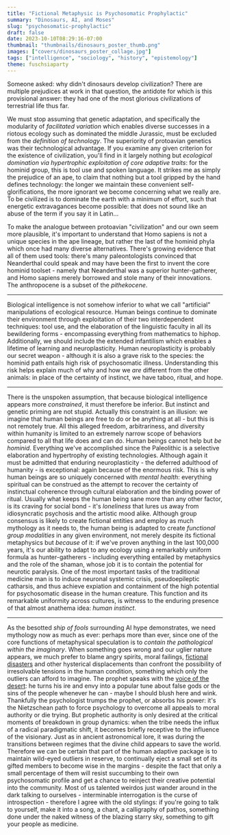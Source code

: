 ```yaml
---
title: "Fictional Metaphysic is Psychosomatic Prophylactic"
summary: "Dinosaurs, AI, and Moses"
slug: "psychosomatic-prophylactic"
draft: false
date: 2023-10-10T08:29:16-07:00
thumbnail: "thumbnails/dinosaurs_poster_thumb.png"
images: ["covers/dinosaurs_poster_collage.jpg"]
tags: ["intelligence", "sociology", "history", "epistemology"]
theme: fuschsiaparty
---
```


Someone asked: why didn't dinosaurs develop civilization? There are multiple prejudices at work in that question, the antidote for which is this provisional answer: they had one of the most glorious civilizations of terrestrial life thus far.

We must stop assuming that genetic adaptation, and specifically the modularity of *facilitated variation* which enables diverse successes in a riotous ecology such as dominated the middle Jurassic, must be excluded from the *definition of technology*. The superiority of protoavian genetics was their technological advantage. If you examine any given criterion for the existence of civilization, you'll find in it largely nothing but *ecological domination via hypertrophic exploitation of core adaptive traits*: for the hominid group, this is tool use and spoken language. It strikes me as simply the prejudice of an ape, to claim that nothing but a tool gripped by the hand defines technology: the longer we maintain these convenient self-glorifications, the more ignorant we become concerning what we really are. To be civilized is to dominate the earth with a minimum of effort, such that energetic extravagances become possible: that does not sound like an abuse of the term if you say it in Latin...

To make the analogue between protoavian "civilization" and our own seem more plausible, it's important to understand that Homo sapiens is not a unique species in the ape lineage, but rather the last of the hominid phyla which once had many diverse alternatives. There's growing evidence that all of them used tools: there's many paleontologists convinced that Neanderthal could speak and may have been the first to invent the core hominid toolset - namely that Neanderthal was a superior hunter-gatherer, and Homo sapiens merely borrowed and stole many of their innovations. The anthropocene is a subset of the *pithekocene*.

---

Biological intelligence is not somehow inferior to what we call "artificial" manipulations of ecological resource. Human beings continue to dominate their environment through exploitation of their two interdependent techniques: tool use, and the elaboration of the linguistic faculty in all its bewildering forms - encompassing everything from mathematics to hiphop. Additionally, we should include the extended infantilism which enables a lifetime of learning and neuroplasticity. Human neuroplasticity is probably our secret weapon - although it is also a grave risk to the species: the hominid path entails high risk of psychosomatic illness. Understanding this risk helps explain much of why and how we *are* different from the other animals: in place of the certainty of instinct, we have taboo, ritual, and hope.

---

There is the unspoken assumption, that because biological intelligence appears more *constrained*, it must therefore be inferior. But instinct and genetic priming are not stupid. Actually this constraint is an illusion: we imagine that human beings are free to do or be anything at all - but this is not remotely true. All this alleged freedom, arbitrariness, and diversity within humanity is limited to an extremely narrow scope of behaviors compared to all that life does and can do. Human beings cannot help but *be hominid*. Everything we've accomplished since the Paleolithic is a selective elaboration and hypertrophy of existing technologies. Although again it must be admitted that enduring neuroplasticity - the deferred adulthood of humanity - is exceptional: again because of the enormous risk. This is why human beings are so uniquely concerned with *mental health*: everything spiritual can be construed as the attempt to recover the certainty of instinctual coherence through cultural elaboration and the binding power of ritual. Usually what keeps the human being sane more than any other factor, is its craving for social bond - it's *loneliness* that lures us away from idiosyncratic psychosis and the artistic mood alike. Although group consensus is likely to create fictional entities and employ as much mythology as it needs to, the human being is adapted to create *functional group modalities* in any given environment, not merely despite its fictional metaphysics but *because* of it: if we've proven anything in the last 100,000 years, it's our ability to adapt to any ecology using a remarkably uniform formula as hunter-gatherers - including everything entailed by metaphysics and the role of the shaman, whose job it is to contain the potential for neurotic paralysis. One of the most important tasks of the traditional medicine man is to induce neuronal systemic crisis, pseudoepileptic catharsis, and thus achieve expiation and containment of the high potential for psychosomatic disease in the human creature. This function and its remarkable uniformity across cultures, is witness to the enduring presence of that almost anathema idea: *human instinct*.

---

As the besotted *ship of fools* surrounding AI hype demonstrates, we need mythology now as much as ever: perhaps more than ever, since one of the core functions of metaphysical speculation is to *contain the pathological within the imaginary*. When something goes wrong and our uglier nature appears, we much prefer to blame angry spirits, moral failings, [fictional disasters][hysteria] and other hysterical displacements than confront the possibility of irresolvable tensions in the human condition, something which only the outliers can afford to imagine. The prophet speaks with the [voice of the desert][desert]: he turns his ire and envy into a popular tune about false gods or the sins of the people whenever he can - maybe I should blush here and wink. Thankfully the psychologist trumps the prophet, or absorbs his power: it's the Nietzschean path to force psychology to overcome all appeals to moral authority or die trying. But prophetic authority is only desired at the critical moments of breakdown in group dynamics: when the tribe needs the influx of a radical paradigmatic shift, it becomes briefly receptive to the influence of the visionary. Just as in ancient astronomical lore, it was during the transitions between regimes that the divine child appears to save the world. Therefore we can be certain that part of the human adaptive package is to maintain wild-eyed outliers in reserve, to continually eject a small set of its gifted members to become wise in the margins - despite the fact that only a small percentage of them will resist succumbing to their own psychosomatic profile and get a chance to reinject their creative potential into the community. Most of us talented weirdos just wander around in the dark talking to ourselves - interminable interrogation is the curse of introspection - therefore I agree with the old stylings: if you're going to talk to yourself, make it into a song, a chant, a calligraphy of pathos, something done under the naked witness of the blazing starry sky, something to gift your people as medicine.

[hysteria]: /posts/masshysteria

[desert]: /posts/burning-bush
